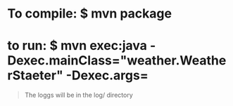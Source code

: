# To compile: $ mvn package
# to run: $ mvn exec:java -Dexec.mainClass="weather.WeatherStaeter" -Dexec.args=<ipma city id>
> The loggs will be in the log/ directory